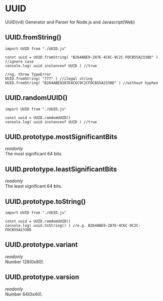 # UUID
UUID(v4) Generator and Parser for Node.js and Javascript(Web)

## UUID.fromString()

```
import UUID from "./UUID.js"

const uuid = UUID.fromString( "B264ABE9-287E-4C6C-9C2C-FDCB55A2338D" ) //ignore case
console.log( uuid instanceof UUID ) //true

//ng, throw TypeError
UUID.fromString( "777" ) //ilegal string
UUID.fromString( "B264ABE9287E4C6C9C2CFDCB55A2338D" ) //without hyphen
```

## UUID.randomUUID()

```
import UUID from "./UUID.js"

const uuid = UUID.ramdomUUID()
console.log( uuid instanceof UUID ) //true
```

## UUID.prototype.mostSignificantBits
*readonly*  
The most significant 64 bits.

## UUID.prototype.leastSignificantBits
*readonly*  
The least significant 64 bits.

## UUID.prototype.toString()

```
import UUID from "./UUID.js"

const uuid = UUID.ramdomUUID()
console.log( uuid.toString() ) //e.g. B264ABE9-287E-4C6C-9C2C-FDCB55A2338D
```

## UUID.prototype.variant
*readonly*  
Number 128(0x80).

## UUID.prototype.varsion
*readonly*  
Number 64(0x40).
